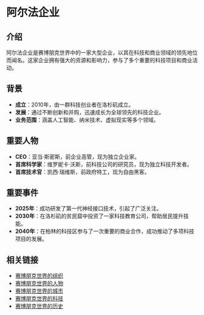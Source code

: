 # 阿尔法企业

## 介绍
阿尔法企业是赛博朋克世界中的一家大型企业，以其在科技和商业领域的领先地位而闻名。这家企业拥有强大的资源和影响力，参与了多个重要的科技项目和商业活动。

## 背景
- **成立**：2010年，由一群科技创业者在洛杉矶成立。
- **发展**：通过不断创新和并购，迅速成长为全球领先的科技企业。
- **业务范围**：涵盖人工智能、纳米技术、虚拟现实等多个领域。

## 重要人物
- **CEO**：亚当·斯密斯，前企业高管，现为独立企业家。
- **首席科学家**：维罗妮卡·沃斯，前科技公司的研究员，现为独立科技开发者。
- **首席技术官**：凯西·瑞维斯，前政府特工，现为自由黑客。

## 重要事件
- **2025年**：成功研发了第一代神经接口技术，引起了广泛关注。
- **2030年**：在洛杉矶的贫民窟中投资了一家科技教育公司，帮助居民提升技能。
- **2040年**：在柏林的科技区参与了一次重要的商业合作，成功推动了多项科技项目的发展。

## 相关链接
- [赛博朋克世界的组织](README.md)
- [赛博朋克世界的人物](../人物/README.md)
- [赛博朋克世界的城市](../城市/README.md)
- [赛博朋克世界的科技](../科技/README.md)
- [赛博朋克世界的历史](../历史/README.md)
